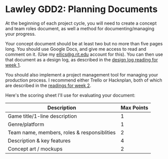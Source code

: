 # Lawley GDD2: Planning Documents

At the beginning of each project cycle, you will need to create a concept and team roles document, as well a method for documenting/managing your progress.

Your concept document should be at least two but no more than five pages long. You should use Google Docs, and give me access to read and comment on it. (Use my ellics@g.rit.edu account for this). You can then use that document as a design log, as described in the [design log reading for week 1](../readings.md#thursday-126).

You should also implement a project management tool for managing your production process. I recommend either Trello or Hacknplan, both of which are described in the [readings for week 2](../readings.md#thursday-22). 

Here's the scoring sheet I'll use for evaluating your document:

| Description | Max Points | 
| --- | --- |
| Game title/1-line description | 1
| Genre/platform | 1
| Team name, members, roles & responsiblities | 2
| Description & key features  | 4
| Concept art / mockups | 2



